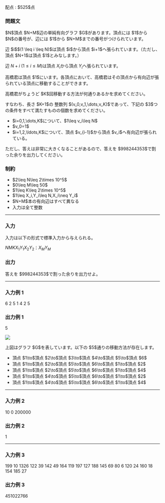 
<div>

<span>

<span>

<p>
配点 : $525$点
</p>

<div>

<section>

### **問題文**

<p>
$N$頂点 $N+M$辺の単純有向グラフ $G$があります。頂点には $1$から $N$の番号が、辺には $1$から $N+M$までの番号がつけられています。
</p>

<p>
辺 $i$$(1 \leq i \leq N)$は頂点 $i$から頂点 $i+1$へ張られています。（ただし、頂点 $N+1$は頂点 $1$とみなします。）

辺 $N+i\ (1\leq i\leq M)$は頂点 $X_i$から頂点 $Y_i$へ張られています。
</p>

<p>
高橋君は頂点 $1$にいます。各頂点において、高橋君はその頂点から有向辺が張られている頂点に移動することができます。
</p>

<p>
高橋君がちょうど $K$回移動する方法が何通りあるかを求めてください。
</p>

<p>
すなわち、長さ $K+1$の 整数列 $(v_0,v_1,\dots,v_K)$であって、下記の $3$つの条件をすべて満たすものの個数を求めてください。
</p>

<ul>

<li>
$i=0,1,\dots,K$について、$1\leq v_i\leq N$
</li>

<li>
$v_0=1$
</li>

<li>
$i=1,2,\ldots,K$について、頂点 $v_{i-1}$から頂点 $v_i$へ有向辺が張られている。
</li>

</ul>

<p>
ただし、答えは非常に大きくなることがあるので、答えを $998244353$で割った余りを出力してください。
</p>

</section>

</div>

<div>

<section>

### **制約**

<ul>

<li>
$2\leq N\leq 2\times 10^5$
</li>

<li>
$0\leq M\leq 50$
</li>

<li>
$1\leq K\leq 2\times 10^5$
</li>

<li>
$1\leq X_i,Y_i\leq N,X_i\neq Y_i$
</li>

<li>
$N+M$本の有向辺はすべて異なる
</li>

<li>
入力は全て整数
</li>

</ul>

</section>

</div>

---

<div>

<div>

<section>

### **入力**

<p>
入力は以下の形式で標準入力から与えられる。
</p>

<div>

$N$$M$$K$$X_1$$Y_1$$X_2$$Y_2$$\vdots$$X_M$$Y_M$
</div>

</section>

</div>

<div>

<section>

### **出力**

<p>
答えを $998244353$で割った余りを出力せよ。
</p>

</section>

</div>

</div>

---

<div>

<section>

### **入力例 1**

<div>

6 2 5
1 4
2 5

</div>

</section>

</div>

<div>

<section>

### **出力例 1**

<div>

5

</div>

<p>

<img src="https://img.atcoder.jp/abc372/7a174918a45bdbdfb3457d9c62bea943.png">

</img>

</p>

<p>
上図はグラフ $G$を表しています。以下の $5$通りの移動方法が存在します。
</p>

<ul>

<li>
頂点 $1\to$頂点 $2\to$頂点 $3\to$頂点 $4\to$頂点 $5\to$頂点 $6$
</li>

<li>
頂点 $1\to$頂点 $2\to$頂点 $5\to$頂点 $6\to$頂点 $1\to$頂点 $2$
</li>

<li>
頂点 $1\to$頂点 $2\to$頂点 $5\to$頂点 $6\to$頂点 $1\to$頂点 $4$
</li>

<li>
頂点 $1\to$頂点 $4\to$頂点 $5\to$頂点 $6\to$頂点 $1\to$頂点 $2$
</li>

<li>
頂点 $1\to$頂点 $4\to$頂点 $5\to$頂点 $6\to$頂点 $1\to$頂点 $4$
</li>

</ul>

</section>

</div>

---

<div>

<section>

### **入力例 2**

<div>

10 0 200000

</div>

</section>

</div>

<div>

<section>

### **出力例 2**

<div>

1

</div>

</section>

</div>

---

<div>

<section>

### **入力例 3**

<div>

199 10 1326
122 39
142 49
164 119
197 127
188 145
69 80
6 120
24 160
18 154
185 27

</div>

</section>

</div>

<div>

<section>

### **出力例 3**

<div>

451022766

</div>

</section>

</div>

</span>

</span>

</div>
